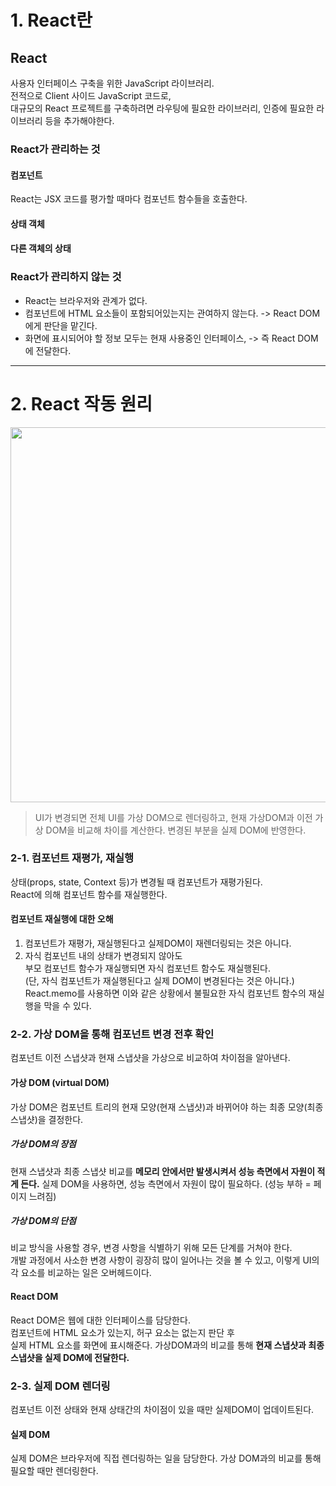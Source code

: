 # 1. React란

## React

사용자 인터페이스 구축을 위한 JavaScript 라이브러리.  
전적으로 Client 사이드 JavaScript 코드로,  
대규모의 React 프로젝트를 구축하려면 라우팅에 필요한 라이브러리, 인증에 필요한 라이브러리 등을 추가해야한다.

### React가 관리하는 것

#### 컴포넌트

React는 JSX 코드를 평가할 때마다 컴포넌트 함수들을 호출한다.

#### 상태 객체

#### 다른 객체의 상태

### React가 관리하지 않는 것

- React는 브라우저와 관계가 없다.
- 컴포넌트에 HTML 요소들이 포함되어있는지는 관여하지 않는다.
  -> React DOM에게 판단을 맡긴다.
- 화면에 표시되어야 할 정보 모두는 현재 사용중인 인터페이스,
  -> 즉 React DOM에 전달한다.

---

# 2. React 작동 원리

<img width="600" src="https://miro.medium.com/max/700/1*8OCCATi8_5HmWI1QpjrRNA.png" />

> UI가 변경되면 전체 UI를 가상 DOM으로 렌더링하고, 현재 가상DOM과 이전 가상 DOM을 비교해 차이를 계산한다. 변경된 부분을 실제 DOM에 반영한다.

### 2-1. 컴포넌트 재평가, 재실행

상태(props, state, Context 등)가 변경될 때 컴포넌트가 재평가된다.  
React에 의해 컴포넌트 함수를 재실행한다.

#### 컴포넌트 재실행에 대한 오해

1. 컴포넌트가 재평가, 재실행된다고 실제DOM이 재렌더링되는 것은 아니다.
2. 자식 컴포넌트 내의 상태가 변경되지 않아도  
   부모 컴포넌트 함수가 재실행되면 자식 컴포넌트 함수도 재실행된다.  
   (단, 자식 컴포넌트가 재실행된다고 실제 DOM이 변경된다는 것은 아니다.)  
   React.memo를 사용하면 이와 같은 상황에서 불필요한 자식 컴포넌트 함수의 재실행을 막을 수 있다.

### 2-2. 가상 DOM을 통해 컴포넌트 변경 전후 확인

컴포넌트 이전 스냅샷과 현재 스냅샷을 가상으로 비교하여 차이점을 알아낸다.

#### 가상 DOM (virtual DOM)

가상 DOM은 컴포넌트 트리의 현재 모양(현재 스냅샷)과 바뀌어야 하는 최종 모양(최종 스냅샷)을 결정한다.

##### 가상 DOM의 장점

현재 스냅샷과 최종 스냅샷 비교를 **메모리 안에서만 발생시켜서 성능 측면에서 자원이 적게 든다.**
실제 DOM을 사용하면, 성능 측면에서 자원이 많이 필요하다. (성능 부하 = 페이지 느려짐)

##### 가상 DOM의 단점

비교 방식을 사용할 경우, 변경 사항을 식별하기 위해 모든 단계를 거쳐야 한다.  
 개발 과정에서 사소한 변경 사항이 굉장히 많이 일어나는 것을 볼 수 있고, 이렇게 UI의 각 요소를 비교하는 일은 오버헤드이다.

#### React DOM

React DOM은 웹에 대한 인터페이스를 담당한다.  
컴포넌트에 HTML 요소가 있는지, 허구 요소는 없는지 판단 후  
실제 HTML 요소를 화면에 표시해준다.
가상DOM과의 비교를 통해 **현재 스냅샷과 최종 스냅샷을 실제 DOM에 전달한다.**

### 2-3. 실제 DOM 렌더링

컴포넌트 이전 상태와 현재 상태간의 차이점이 있을 때만 실제DOM이 업데이트된다.

#### 실제 DOM

실제 DOM은 브라우저에 직접 렌더링하는 일을 담당한다.
가상 DOM과의 비교를 통해 필요할 때만 렌더링한다.
